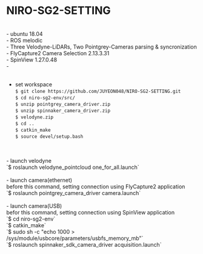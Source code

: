 # NIRO-SG2-SETTING

</br>
- ubuntu 18.04 </br>
- ROS melodic </br>
- Three Velodyne-LiDARs, Two Pointgrey-Cameras parsing & syncronization </br>
- FlyCapture2 Camera Selection 2.13.3.31 </br>
- SpinView 1.27.0.48 </br>
- 
</br>
</br>

- set workspace </br>
` $ git clone https://github.com/JUYEON048/NIRO-SG2-SETTING.git  ` </br>
`$ cd niro-sg2-env/src/` </br>
`$ unzip pointgrey_camera_driver.zip` </br>
`$ unzip spinnaker_camera_driver.zip` </br>
`$ velodyne.zip` </br>
`$ cd .. ` </br>
`$ catkin_make` </br>
`$ source devel/setup.bash` </br>
</br>
</br>
- launch velodyne </br>
`$ roslaunch velodyne_pointcloud one_for_all.launch` </br>
</br>
- launch camera(ethernet) </br>
before this command, setting connection using FlyCapture2 application </br>
`$ roslaunch pointgrey_camera_driver camera.launch` </br>
</br>
- launch camera(USB) </br>
befor this command, setting connection using SpinView application </br>
`$ cd niro-sg2-env` </br>
`$ catkin_make` </br>
`$ sudo sh -c "echo 1000 > /sys/module/usbcore/parameters/usbfs_memory_mb"` </br>
`$ roslaunch spinnaker_sdk_camera_driver acquisition.launch` </br>

